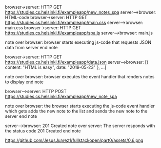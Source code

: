 browser->server: HTTP GET https://studies.cs.helsinki.fi/exampleapp/new_notes_spa
server-->browser: HTML-code
browser->server: HTTP GET https://studies.cs.helsinki.fi/exampleapp/main.css
server-->browser: main.css
browser->server: HTTP GET https://studies.cs.helsinki.fi/exampleapp/spa.js
server-->browser: main.js

note over browser:
browser starts executing js-code
that requests JSON data from server 
end note

browser->server: HTTP GET https://studies.cs.helsinki.fi/exampleapp/data.json
server-->browser: [{ content: "HTML is easy", date: "2019-05-23" }, ...]

note over browser:
browser executes the event handler
that renders notes to display
end note

browser-->server: HTTP POST https://studies.cs.helsinki.fi/exampleapp/new_note_spa

note over browser:
the browser starts executing 
the js-code event handler which 
gets adds the new note to the 
list and sends the new note to the server
end note

server-->browser: 201 Created
note over  server:
The server responds with the 
status code 201 Created
end note

https://github.com/JesusJuarez1/fullstackopen/part0/assets/0.6.png